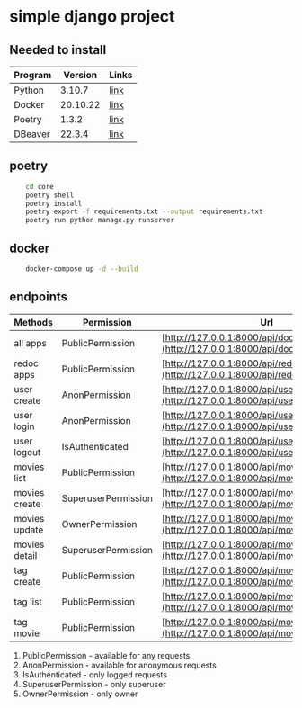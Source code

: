 # simple django project

## Needed to install

| Program | Version | Links |
| ----------- | ----------- | ----------- |
| Python | 3.10.7 | [link](https://www.python.org/downloads/) |
| Docker | 20.10.22 | [link](https://docs.docker.com/compose/install/) |
| Poetry | 1.3.2 | [link](https://python-poetry.org/docs/#installation) |
| DBeaver | 22.3.4 | [link](https://dbeaver.io/download)

## poetry

```bash
    cd core
    poetry shell
    poetry install
    poetry export -f requirements.txt --output requirements.txt
    poetry run python manage.py runserver
```

## docker

```bash
    docker-compose up -d --build
```

## endpoints

| Methods | Permission | Url |
| ----------- | ----------- | ----------- |
| all apps | PublicPermission | [http://127.0.0.1:8000/api/docs/](http://127.0.0.1:8000/api/docs/) |
| redoc apps | PublicPermission | [http://127.0.0.1:8000/api/redoc/](http://127.0.0.1:8000/api/redoc/) |
| user create | AnonPermission | [http://127.0.0.1:8000/api/users/create/](http://127.0.0.1:8000/api/users/create/) |
| user login | AnonPermission | [http://127.0.0.1:8000/api/users/login/](http://127.0.0.1:8000/api/users/login/) |
| user logout | IsAuthenticated | [http://127.0.0.1:8000/api/users/logout/](http://127.0.0.1:8000/api/users/logout/) |
| movies list | PublicPermission | [http://127.0.0.1:8000/api/movies/list/](http://127.0.0.1:8000/api/movies/list/) |
| movies create | SuperuserPermission | [http://127.0.0.1:8000/api/movies/create/](http://127.0.0.1:8000/api/movies/create/) |
| movies update | OwnerPermission | [http://127.0.0.1:8000/api/movies/update/{id}/](http://127.0.0.1:8000/api/movies/update/{id}/) |
| movies detail | SuperuserPermission | [http://127.0.0.1:8000/api/movies/detail/{id}/](http://127.0.0.1:8000/api/movies/detail/{id}/) |
| tag create | PublicPermission | [http://127.0.0.1:8000/api/movies/tag/create/](http://127.0.0.1:8000/api/movies/tag/create/) |
| tag list | PublicPermission | [http://127.0.0.1:8000/api/movies/tags/](http://127.0.0.1:8000/api/movies/tags/) |
| tag movie | PublicPermission | [http://127.0.0.1:8000/api/movies/tagged/{tag}/](http://127.0.0.1:8000/api/movies/tagged/{tag}/) |

1. PublicPermission - available for any requests
2. AnonPermission - available for anonymous requests
3. IsAuthenticated - only logged requests
4. SuperuserPermission - only superuser
5. OwnerPermission - only owner

